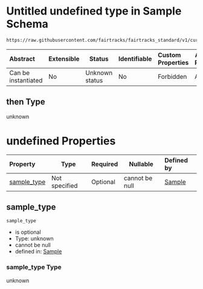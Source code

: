 # Untitled undefined type in Sample Schema

```txt
https://raw.githubusercontent.com/fairtracks/fairtracks_standard/v1/current/json/schema/fairtracks_sample.schema.json#/allOf/3/then
```




| Abstract            | Extensible | Status         | Identifiable | Custom Properties | Additional Properties | Access Restrictions | Defined In                                                                                             |
| :------------------ | ---------- | -------------- | ------------ | :---------------- | --------------------- | ------------------- | ------------------------------------------------------------------------------------------------------ |
| Can be instantiated | No         | Unknown status | No           | Forbidden         | Allowed               | none                | [fairtracks_sample.schema.json\*](../json/schema/fairtracks_sample.schema.json "open original schema") |

## then Type

unknown

# undefined Properties

| Property                    | Type          | Required | Nullable       | Defined by                                                                                                                                                                                                                           |
| :-------------------------- | ------------- | -------- | -------------- | :----------------------------------------------------------------------------------------------------------------------------------------------------------------------------------------------------------------------------------- |
| [sample_type](#sample_type) | Not specified | Optional | cannot be null | [Sample](fairtracks_sample-allof-3-then-properties-sample_type.md "https&#x3A;//raw.githubusercontent.com/fairtracks/fairtracks_standard/v1/current/json/schema/fairtracks_sample.schema.json#/allOf/3/then/properties/sample_type") |

## sample_type




`sample_type`

-   is optional
-   Type: unknown
-   cannot be null
-   defined in: [Sample](fairtracks_sample-allof-3-then-properties-sample_type.md "https&#x3A;//raw.githubusercontent.com/fairtracks/fairtracks_standard/v1/current/json/schema/fairtracks_sample.schema.json#/allOf/3/then/properties/sample_type")

### sample_type Type

unknown
